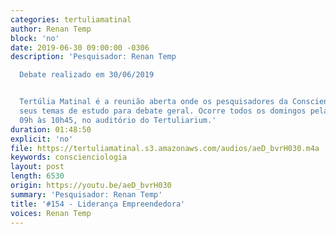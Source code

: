 ```yaml
---
categories: tertuliamatinal
author: Renan Temp
block: 'no'
date: 2019-06-30 09:00:00 -0306
description: 'Pesquisador: Renan Temp

  Debate realizado em 30/06/2019


  Tertúlia Matinal é a reunião aberta onde os pesquisadores da Conscienciologia apresentam
  seus temas de estudo para debate geral. Ocorre todos os domingos pela manhã, das
  09h às 10h45, no auditório do Tertuliarium.'
duration: 01:48:50
explicit: 'no'
file: https://tertuliamatinal.s3.amazonaws.com/audios/aeD_bvrH030.m4a
keywords: conscienciologia
layout: post
length: 6530
origin: https://youtu.be/aeD_bvrH030
summary: 'Pesquisador: Renan Temp'
title: '#154 - Liderança Empreendedora'
voices: Renan Temp
---
```

